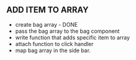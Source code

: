 ## ADD ITEM TO ARRAY
- create bag array - DONE
- pass the bag array to the bag component
- write function that adds specific item to array
- attach function to click handler
- map bag array in the side bar.